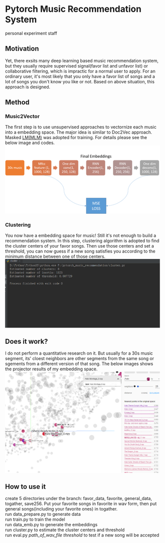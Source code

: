 # Pytorch Music Recommendation System
personal experiment staff
## Motivation
Yet, there exsits many deep learning based music recommendation system, but they usually require supervised signal(favor list and unfavor list) or collaborative filtering, which is impractic for a normal user to apply. 
For an ordinary user, it's most likely that you only have a favor list of songs and a lot of songs you don't know you like or not. Based on above situation, this approach is designed.
## Method
### Music2Vector
The first step is to use unsupervised approaches to vectornize each music into a embedding space. The major idea is similar to Doc2Vec approach. Masked [LM(MLM)](https://arxiv.org/abs/1810.04805) was adopted for training. For details please see the below image and codes.
![avatar](pic1.png)
### Clustering
You now have a embedding space for music! Still it's not enough to build a recommendation system. In this step, clustering algorithm is adopted to find the cluster centers of your favor songs. Then use those centers and set a threshold, you can now guess if a new song satisfies you according to the minimum distance between one of those centers.
![avatar](pic3.png)
## Does it work?
I do not perform a quantitative research on it. But usually for a 30s music segment, its' cloest neighbors are other segments from the same song or sgements from a different version of that song. The below images shows the projector results of my embedding space.
![avatar](pic2.png)
## How to use it
create 5 directories under the branch: favor_data, favorite, general_data, togather, save256. Put your favorite songs in favorite in wav form, then put general songs(including your favorite ones) in togather. <br/>
run data_prepare.py to generate data<br/>
run train.py to train the model<br/>
run data_emb.py to generate the embeddings<br/>
run cluster.py to estimate the cluster centers and threshold<br/>
run eval.py  _path_of_wav_file_  _threshold_  to test if a new song will be accepted
